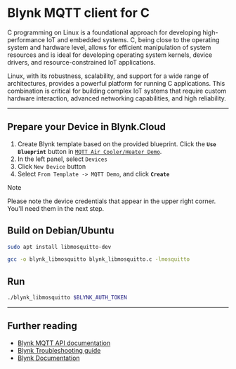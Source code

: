 
# Blynk MQTT client for C

C programming on Linux is a foundational approach for developing high-performance IoT
and embedded systems. C, being close to the operating system and hardware level, allows for
efficient manipulation of system resources and is ideal for developing operating system kernels,
device drivers, and resource-constrained IoT applications.

Linux, with its robustness, scalability, and support for a wide range of architectures,
provides a powerful platform for running C applications. This combination is critical for building
complex IoT systems that require custom hardware interaction, advanced networking capabilities,
and high reliability.

---

## Prepare your Device in Blynk.Cloud

1. Create Blynk template based on the provided blueprint. Click the **`Use Blueprint`** button in [`MQTT Air Cooler/Heater Demo`](https://blynk.cloud/dashboard/blueprints/Library/TMPL4zGiS1A7l).
2. In the left panel, select `Devices`
3. Click `New Device` button
4. Select `From Template -> MQTT Demo`, and click **`Create`**

> [!NOTE]
> Please note the device credentials that appear in the upper right corner. You'll need them in the next step.

## Build on Debian/Ubuntu

```sh
sudo apt install libmosquitto-dev

gcc -o blynk_libmosquitto blynk_libmosquitto.c -lmosquitto
```

## Run

```sh
./blynk_libmosquitto $BLYNK_AUTH_TOKEN
```

---

## Further reading

- [Blynk MQTT API documentation](https://docs.blynk.io/en/blynk.cloud-mqtt-api/device-mqtt-api)
- [Blynk Troubleshooting guide](https://docs.blynk.io/en/troubleshooting/general-issues)
- [Blynk Documentation](https://docs.blynk.io/en)

